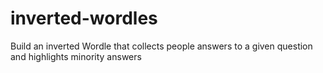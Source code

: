 # inverted-wordles
Build an inverted Wordle that collects people answers to a given question and highlights minority answers
